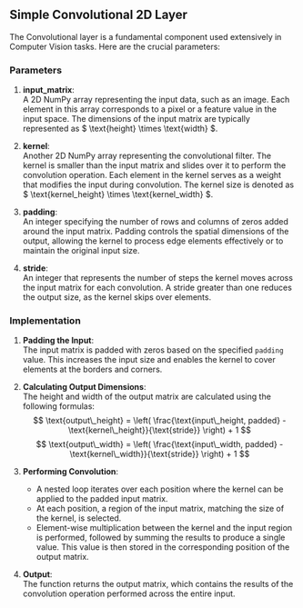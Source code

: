 ## Simple Convolutional 2D Layer

The Convolutional layer is a fundamental component used extensively in Computer Vision tasks. Here are the crucial parameters:

### Parameters
1. **input_matrix**:  
   A 2D NumPy array representing the input data, such as an image. Each element in this array corresponds to a pixel or a feature value in the input space. The dimensions of the input matrix are typically represented as $ \text{height} \times \text{width} $.

2. **kernel**:  
   Another 2D NumPy array representing the convolutional filter. The kernel is smaller than the input matrix and slides over it to perform the convolution operation. Each element in the kernel serves as a weight that modifies the input during convolution. The kernel size is denoted as $ \text{kernel\_height} \times \text{kernel\_width} $.

3. **padding**:  
   An integer specifying the number of rows and columns of zeros added around the input matrix. Padding controls the spatial dimensions of the output, allowing the kernel to process edge elements effectively or to maintain the original input size.

4. **stride**:  
   An integer that represents the number of steps the kernel moves across the input matrix for each convolution. A stride greater than one reduces the output size, as the kernel skips over elements.

### Implementation
1. **Padding the Input**:  
   The input matrix is padded with zeros based on the specified `padding` value. This increases the input size and enables the kernel to cover elements at the borders and corners.

2. **Calculating Output Dimensions**:  
   The height and width of the output matrix are calculated using the following formulas:
   $$
   \text{output\_height} = \left( \frac{\text{input\_height, padded} - \text{kernel\_height}}{\text{stride}} \right) + 1
   $$
   $$
   \text{output\_width} = \left( \frac{\text{input\_width, padded} - \text{kernel\_width}}{\text{stride}} \right) + 1
   $$

3. **Performing Convolution**:
   - A nested loop iterates over each position where the kernel can be applied to the padded input matrix.
   - At each position, a region of the input matrix, matching the size of the kernel, is selected.
   - Element-wise multiplication between the kernel and the input region is performed, followed by summing the results to produce a single value. This value is then stored in the corresponding position of the output matrix.

4. **Output**:  
   The function returns the output matrix, which contains the results of the convolution operation performed across the entire input.
